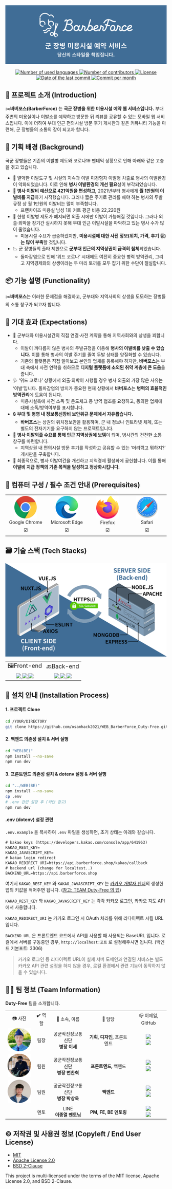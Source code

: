 <div align="center">
  <a href="https://github.com/osamhack2021/WEB_BarberForce_Duty-Free">
      <img src="/IMAGES/title_white.png" alt="BarberForce title" align="center">
  </a>
</div><br>

<div>
  <a href=""></a>
</div>

<div align="center">
  <!-- no. of used languages -->
  <a href="">
      <img src="https://img.shields.io/github/languages/count/osamhack2021/WEB_BarberForce_Duty-Free?style=for-the-badge" alt="Number of used languages">
  </a>
  <!-- no. of contributors -->
  <a href="">
      <img src="https://img.shields.io/github/contributors/osamhack2021/WEB_BarberForce_Duty-Free?style=for-the-badge" alt="Number of contributors">
  </a>
  <!-- license -->
  <a href="">
      <img src="https://img.shields.io/github/license/osamhack2021/WEB_BarberForce_Duty-Free?style=for-the-badge" alt="License">
  </a>
  <br>
  <!-- last commit -->
  <a href="">
      <img src="https://img.shields.io/github/last-commit/osamhack2021/WEB_BarberForce_Duty-Free?style=for-the-badge" alt="Date of the last commit">
  </a>
  <!-- commit per month -->
  <a href="">
      <img src="https://img.shields.io/github/commit-activity/m/osamhack2021/WEB_BarberForce_Duty-Free?style=for-the-badge" alt="Commit per month">
  </a>
</div>

## 👀 프로젝트 소개 (Introduction)

<!--
<table>
	<tr>
		<td>
			<a href="https://www.youtube.com/watch?v=suvEYpgqv18"><img src="/image/INTRO_THUMBNAIL.png"></a>
		</td>
		<td>
			<a href="https://www.youtube.com/watch?v=Oh-SFOLAom0"><img src="/image/GUIDE_THUMBNAIL.png"></a>
		</td>
	</tr>
	<tr>
		<td align="center">
			<b>소개 영상</b>
		</td>
		<td align="center">
			<b>가이드 영상</b>
		</td>
	</tr>
</table>
-->

✂️**바버포스(BarberForce)** 는 **국군 장병을 위한 미용시설 예약 웹 서비스입니다.** 부대 주변의 미용실이나 이발소를 예약하고 방문한 뒤 리뷰를 공유할 수 있는 모바일 웹 서비스입니다. 이에 더하여 부대 인근 편의시설 방문 후기 게시판과 같은 커뮤니티 기능을 마련해, 군 장병들의 소통의 장이 되고자 합니다.

## 💼 기획 배경 (Background)

국군 장병들은 기존의 이발병 제도와 코로나19 팬데믹 상황으로 인해 아래와 같은 고충을 겪고 있습니다.
<ul>
  <li>
    💇 열악한 이발도구 및 시설의 지속과 이발 미경험자 이발병 차출로 병사의 이발환경이 악화되었습니다. 이로 인해 <b>병사 이발환경의 개선 필요</b>성이 부각되었습니다.</li>
  </li>
  <li>
    💸 <b>병사 이발비 예산으로 421억원을 편성하고,</b> 2021년부터 병사에게 <b>월 1만원의 이발비를 지급</b>하기 시작했습니다. 그러나 짧은 주기로 관리를 해야 하는 병사의 두발규정 상 월 1만원의 이발비는 많이 부족합니다.
    <ul>
      <li>프랜차이즈 미용실 남성 1회 커트 평균 비용 22,220원</li>
    </ul>
  </li>
  <li>
    🚫 현행 이발병 제도가 폐지되면 외출 시에만 이발이 가능해질 것입니다. 그러나 외출·외박을 장기간 실시하지 못해 부대 인근 이발시설을 파악하고 있는 병사 수가 많이 줄었습니다.
    <ul>
      <li>미용시설 수요가 급증하겠지만, <b>미용시설에 대한 사전 정보(위치, 가격, 후기 등)는 많이 부족</b>할 것입니다.
      </li>
    </ul>
  </li>
  <li>
    📉 군 장병들의 출타 제한으로 <b>군부대 인근의 지역상권이 급격히 침체</b>되었습니다.
    <ul>
      <li>돌파감염으로 인해 ‘위드 코로나’ 시대에도 여전히 중요한 병력 방역관리, 그리고 지역경제와의 상생이라는 두 마리 토끼를 모두 잡기 위한 수단이 절실합니다.</li>
    </ul>
  </li>
</ul>

## 📦 기능 설명 (Functionality)

✂️**바버포스**는 이러한 문제점을 해결하고, 군부대와 지역사회의 상생을 도모하는 장병들의 소통 창구가 되고자 합니다.

<!--

## 기능 설명

장병들은 부대원임을 인증하고 '바버포스'에 가입할 수 있으며, 외출이나 외박 일정에 맞추어 미리 이들 미용시설에 이발 서비스를 예약하게 됩니다. 이렇게 이발 서비스를 받은 후 간단한 별점 시스템을 이용해 만족도를 평가하고, 다른 장병들의 별점과 리뷰를 참고해 자신이 예약하는 데에 활용할 수도 있습니다.

-->

## 🎁 기대 효과 (Expectations)

<ul>
  <li>
    💈 군부대와 미용시설간의 직접 연결·사전 계약을 통해 지역사회와의 상생을 꾀합니다.
    <ul>
      <li>이발이 까다롭지 않은 병사의 두발규정을 이용해 <b>병사의 이발비를 낮출 수 있습니다.</b> 이를 통해 병사의 이발 주기를 줄여 두발 상태를 양질화할 수 있습니다.</li>
      <li>기존의 플랫폼은 직접 알아보고 본인의 업체를 등록해야 하지만, <b>바버포스</b>는 부대 측에서 사전 연락을 취하므로 <b>디지털 플랫폼에 소외된 취약 계층에 큰 도움</b>을 줍니다. </li>
    </ul>
  </li>
  <li>
    🩺 ‘위드 코로나’ 상황에서 외출·외박이 시행될 경우 병사 외출의 가장 많은 사유는 ‘이발’입니다. 돌파감염의 방지가 중요한 현재 상황에서 <b>바버포스</b>는 <b>병력의 효율적인 방역관리</b>에 도움이 됩니다.
    <ul>
      <li>
        미용시설측에 사전 소독 및 온도체크 등 방역 협조를 요청하고, 동의한 업체에 대해 소독/방역여부를 표시합니다.
      </li>
    </ul>
  </li>
  <li>
    🔒 <b>부대 및 병영 내 정보통신장비 보안위규 문제에서 자유롭습니다.</b>
    <ul>
      <li><b>바버포스</b>는 상권의 위치정보만을 활용하며, 군 내 정보나 인트라넷 체계, 또는 별도의 전자기기를 요구하지 않는 프로젝트입니다.</li>
    </ul>
  </li>
  <li>
    💬 <b>병사 이발외출 수요를 통해 인근 지역상권에 보탬</b>이 되며, 병사간의 건전한 소통 창구를 마련합니다.
    <ul>
      <li>지역상권 내 편의시설 방문 후기를 작성하고 공유할 수 있는 ‘머리깎고 뭐하지?’ 게시판을 구축합니다.
      </li>
    </ul>
  </li>
  <li>
    🌟 최종적으로, 병사 이발여건을 개선하고 지역경제 활성화에 공헌합니다. 이를 통해 <b>이발비 지급 정책의 기존 목적을 달성하고 정상화시킵니다.</b>
  </li>
</ul>

## 💾 컴퓨터 구성 / 필수 조건 안내 (Prerequisites)

<table align="center">
  <tr align="center">
    <td width="140">
      <img src="/IMAGES/Chrome.svg" alt="Google Chrome" width="70"><br>
      Google Chrome
    </td>
    <td width="140">
      <img src="/IMAGES/Edge.svg" alt="Microsoft Edge" width="70"><br>
      Microsoft Edge
    </td>
    <td width="140">
      <img src="/IMAGES/Firefox.svg" alt="Mozilla Firefox" width="70"><br>
      Firefox
    </td>
    <td width="140">
      <img src="/IMAGES/Safari.svg" alt="Safari" width="70"><br>
      Safari
    </td>
  </tr>
  <tr align="center">
    <td>
      ☑️
    </td>
    <td>
      ☑️
    </td>
    <td>
      ☑️
    </td>
    <td>
      ☑️
    </td>
  </tr>
</table>

## 🗃️ 기술 스택 (Tech Stacks)

<p align="center">
  <img src="/IMAGES/TechStacks.png" alt="Tech Stacks" align="center">
</p>

<table align="center">
	<tr>
		<td align="center">
			<font style="font-size: large">🖼️Front-end</font>
		</td>
		<td align="center">
			<font style="font-size: large">🔙Back-end</font>
		</td>
	</tr>
	<tr>
		<td align="center">
			<a href="https://nuxtjs.org/" target="_blank">
        <img src="https://img.shields.io/badge/nuxt.js-00DC82?style=for-the-badge&logo=nuxt.js&logoColor=white"/>
      </a>
      <a href="https://tailwindcss.com/" target="_blank">
        <img src="https://img.shields.io/badge/tailwind css-06B6D4?style=for-the-badge&logo=tailwind css&logoColor=white"/>
      </a>
      <a href="https://axios-http.com/" target="_blank">
        <img src="https://img.shields.io/badge/Axios-854195?style=for-the-badge&logoColor=white"/>
      </a>
		</td>
		<td align="center">
			<a href="https://nodejs.org/" target="_blank">
        <img src="https://img.shields.io/badge/Node.js-339933?style=for-the-badge&logo=node.js&logoColor=white"/>
      </a>
      <a href="https://expressjs.com/" target="_blank">
        <img src="https://img.shields.io/badge/express-000000?style=for-the-badge&logo=express&logoColor=white"/>
      </a>
      <a href="https://www.mongodb.com/" target="_blank">
        <img src="https://img.shields.io/badge/mongodb-47A248?style=for-the-badge&logo=mongodb&logoColor=white"/>
      </a>
		</td>
	</tr>
</table>

## 📘 설치 안내 (Installation Process)

#### 1. 프로젝트 Clone
``` bash
cd /YOUR/DIRECTORY
git clone https://github.com/osamhack2021/WEB_BarberForce_Duty-Free.git
```

#### 2. 백엔드 의존성 설치 & 서버 실행
``` bash
cd "WEB(BE)"
npm install --no-save
npm run dev
```

#### 3. 프론트엔드 의존성 설치 & dotenv 설정 & 서버 실행
``` bash
cd "../WEB(BE)"
npm install --no-save
cp .env
# .env 관련 설정 후 (하단 참고)
npm run dev
```

#### .env (dotenv) 설정 관련

`.env.example` 을 복사하여 `.env` 파일을 생성하면, 초기 상태는 아래와 같습니다.

``` dotenv
# kakao keys (https://developers.kakao.com/console/app/641963)
KAKAO_REST_KEY=
KAKAO_JAVASCRIPT_KEY=
# kakao login redirect
KAKAO_REDIRECT_URI=https://api.barberforce.shop/kakao/callback
# backend url (change for localtest..)
BACKEND_URL=https://api.barberforce.shop
```

여기서 `KAKAO_REST_KEY` 와 `KAKAO_JAVASCRIPT_KEY` 는 [카카오 개발자 센터](https://developers.kakao.com)의 생성한 앱의 키값을 적어주면 됩니다. ([참고: TEAM Duty-Free 의 앱](https://developers.kakao.com/console/app/641963))

`KAKAO_REST_KEY` 와 `KAKAO_JAVASCRIPT_KEY` 는 각각 카카오 로그인, 카카오 지도 API 에서 사용합니다.

`KAKAO_REDIRECT_URI` 는 카카오 로그인 시 OAuth 처리를 위해 리다이렉트 시킬 URL 입니다.

`BACKEND_URL` 은 프론트엔드 코드에서 API를 사용할 때 사용되는 BaseURL 입니다. 로컬에서 서버를 구동중인 경우, `http://localhost:포트` 로 설정해주시면 됩니다. (백엔드 기본포트: 3306)


> 카카오 로그인 등 리다이렉트 URL이 실제 서버 도메인과 연결된 서비스는 별도 카카오 API 관련 설정을 하지 않을 경우, 로컬 환경에서 관련 기능이 동작하지 않을 수 있습니다.
 
## 👨‍💻 팀 정보 (Team Information)

**Duty-Free** 팀을 소개합니다.

<table align="center">
  <tr align="center">
		<td>
      📷 사진
		</td>
    <td>
      ✔️ 역할
		</td>
		<td>
			📛 소속, 이름
		</td>
    <td>
      👔 담당
    </td>
    <td>
      📪 이메일, GitHub
    </td>
	</tr>
	<tr align="center">
		<td>
      <img src="/IMAGES/Profile_Se.png" alt="Se Lee" width="85">
		</td>
    <td>
      팀장
		</td>
		<td>
			공군작전정보통신단<br><b>병장 이세</b>
		</td>
    <td>
      <b>기획, 디자인,</b> 프론트엔드
    </td>
    <td>
      <a href="mailto:ese1997@gmail.com" target="_blank">
        <img src="https://img.shields.io/badge/ese1997@gmail.com-d14836?style=social&logo=gmail"/>
      </a>
      <br>
      <a href="https://github.com/sallyselee" target="_blank">
        <img src="https://img.shields.io/badge/sallyselee-181717?style=flat-square&logo=github&logoColor=white"/>
      </a>
    </td>
  <tr align="center">
    <td>
			<img src="/IMAGES/Profile_Byeon.png" alt="Chanhyuk Byeon" width="85">
		</td>
		<td>
      팀원
		</td>
		<td>
			공군작전정보통신단<br><b>병장 변찬혁</b>
		</td>
    <td>
      <b>프론트엔드,</b> 백엔드
    </td>
    <td>
      <a href="mailto:bdu00chch@gmail.com" target="_blank">
        <img src="https://img.shields.io/badge/bdu00chch@gmail.com-d14836?style=social&logo=gmail"/>
      </a>
      <br>
      <a href="https://github.com/Bisue" target="_blank">
        <img src="https://img.shields.io/badge/Bisue-181717?style=flat-square&logo=github&logoColor=white"/>
      </a>
    </td>
  </tr>
  <tr align="center">
    <td>
			<img src="/IMAGES/Profile_Park.png" alt="Sangwook Park" width="85">
		</td>
		<td>
      팀원
		</td>
		<td>
			공군작전정보통신단<br><b>병장 박상욱</b>
		</td>
    <td>
      <b>백엔드</b>
    </td>
    <td>
      <a href="mailto:dkxkqkrtkddn@gmail.com" target="_blank">
        <img src="https://img.shields.io/badge/dkxkqkrtkddn@gmail.com-d14836?style=social&logo=gmail"/>
      </a>
      <br>
      <a href="https://github.com/sw0501" target="_blank">
        <img src="https://img.shields.io/badge/sw0501-181717?style=flat-square&logo=github&logoColor=white"/>
      </a>
    </td>
  </tr>
  <tr align="center">
    <td>
      <!--
			<img src="/IMAGES/Profile_Jongyoul.png" alt="Jongyoul Lee" width="85">
      -->
		</td>
		<td>
      멘토
		</td>
		<td>
			LINE<br><b>이종열 멘토님</b>
		</td>
    <td>
      <b>PM, FE, BE 멘토링</b>
    </td>
    <td>
      <a href="mailto:jongyoul@gmail.com" target="_blank">
        <img src="https://img.shields.io/badge/jongyoul@gmail.com-d14836?style=social&logo=gmail"/>
      </a>
      <br>
      <a href="https://github.com/jongyoul" target="_blank">
        <img src="https://img.shields.io/badge/jongyoul-181717?style=flat-square&logo=github&logoColor=white"/>
      </a>
    </td>
  </tr>
</table>

## ©️ 저작권 및 사용권 정보 (Copyleft / End User License)
* [MIT](https://github.com/osamhack2021/WEB_BarberForce_Duty-Free/blob/master/LICENSE.md)
* [Apache License 2.0](https://en.wikipedia.org/wiki/Apache_License)
* [BSD 2-Clause](https://en.wikipedia.org/wiki/BSD_licenses#2-clause)

This project is multi-licensed under the terms of the MIT license, Apache License 2.0, and BSD 2-Clause.
